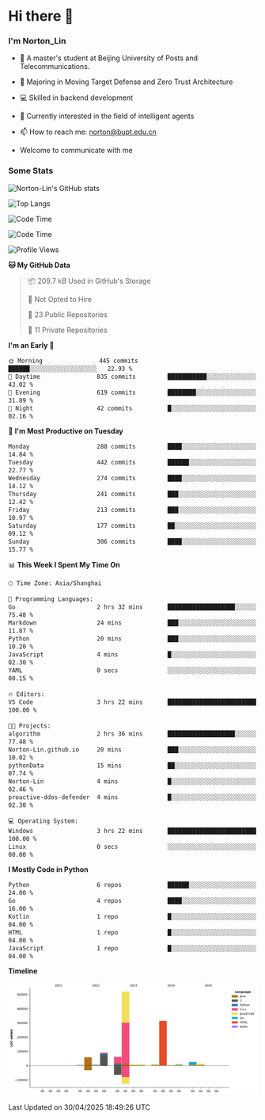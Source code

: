 
# Hi there 👋

### I'm Norton_Lin
- 🏫 A master's student at Beijing University of Posts and Telecommunications.
- 🌱 Majoring in Moving Target Defense and Zero Trust Architecture
- 💻 Skilled in backend development
- 🤖 Currently interested in the field of intelligent agents
- 📫 How to reach me: [norton@bupt.edu.cn](mailto:norton@bupt.edu.cn)

- Welcome to communicate with me

### Some Stats
![Norton-Lin's GitHub stats](https://github-readme-stats.vercel.app/api?username=Norton-Lin&count_private=true&show_icons=true&theme=radical)

![Top Langs](https://github-readme-stats.vercel.app/api/top-langs/?username=Norton-Lin&langs_count=10&layout=compact)

![Code Time](https://github-readme-stats.vercel.app/api/wakatime?username=Norton_Lin)

<!--START_SECTION:waka-->
![Code Time](http://img.shields.io/badge/Code%20Time-962%20hrs%2048%20mins-blue)

![Profile Views](http://img.shields.io/badge/Profile%20Views-0-blue)

**🐱 My GitHub Data** 

> 📦 209.7 kB Used in GitHub's Storage 
 > 
> 🚫 Not Opted to Hire
 > 
> 📜 23 Public Repositories 
 > 
> 🔑 11 Private Repositories 
 > 
**I'm an Early 🐤** 

```text
🌞 Morning                445 commits         ██████░░░░░░░░░░░░░░░░░░░   22.93 % 
🌆 Daytime                835 commits         ███████████░░░░░░░░░░░░░░   43.02 % 
🌃 Evening                619 commits         ████████░░░░░░░░░░░░░░░░░   31.89 % 
🌙 Night                  42 commits          █░░░░░░░░░░░░░░░░░░░░░░░░   02.16 % 
```
📅 **I'm Most Productive on Tuesday** 

```text
Monday                   288 commits         ████░░░░░░░░░░░░░░░░░░░░░   14.84 % 
Tuesday                  442 commits         ██████░░░░░░░░░░░░░░░░░░░   22.77 % 
Wednesday                274 commits         ████░░░░░░░░░░░░░░░░░░░░░   14.12 % 
Thursday                 241 commits         ███░░░░░░░░░░░░░░░░░░░░░░   12.42 % 
Friday                   213 commits         ███░░░░░░░░░░░░░░░░░░░░░░   10.97 % 
Saturday                 177 commits         ██░░░░░░░░░░░░░░░░░░░░░░░   09.12 % 
Sunday                   306 commits         ████░░░░░░░░░░░░░░░░░░░░░   15.77 % 
```


📊 **This Week I Spent My Time On** 

```text
🕑︎ Time Zone: Asia/Shanghai

💬 Programming Languages: 
Go                       2 hrs 32 mins       ███████████████████░░░░░░   75.48 % 
Markdown                 24 mins             ███░░░░░░░░░░░░░░░░░░░░░░   11.87 % 
Python                   20 mins             ███░░░░░░░░░░░░░░░░░░░░░░   10.20 % 
JavaScript               4 mins              █░░░░░░░░░░░░░░░░░░░░░░░░   02.30 % 
YAML                     0 secs              ░░░░░░░░░░░░░░░░░░░░░░░░░   00.15 % 

🔥 Editors: 
VS Code                  3 hrs 22 mins       █████████████████████████   100.00 % 

🐱‍💻 Projects: 
algorithm                2 hrs 36 mins       ███████████████████░░░░░░   77.48 % 
Norton-Lin.github.io     20 mins             ███░░░░░░░░░░░░░░░░░░░░░░   10.02 % 
pythonData               15 mins             ██░░░░░░░░░░░░░░░░░░░░░░░   07.74 % 
Norton-Lin               4 mins              █░░░░░░░░░░░░░░░░░░░░░░░░   02.46 % 
proactive-ddos-defender  4 mins              █░░░░░░░░░░░░░░░░░░░░░░░░   02.30 % 

💻 Operating System: 
Windows                  3 hrs 22 mins       █████████████████████████   100.00 % 
Linux                    0 secs              ░░░░░░░░░░░░░░░░░░░░░░░░░   00.00 % 
```

**I Mostly Code in Python** 

```text
Python                   6 repos             ██████░░░░░░░░░░░░░░░░░░░   24.00 % 
Go                       4 repos             ████░░░░░░░░░░░░░░░░░░░░░   16.00 % 
Kotlin                   1 repo              █░░░░░░░░░░░░░░░░░░░░░░░░   04.00 % 
HTML                     1 repo              █░░░░░░░░░░░░░░░░░░░░░░░░   04.00 % 
JavaScript               1 repo              █░░░░░░░░░░░░░░░░░░░░░░░░   04.00 % 
```



**Timeline**

![Lines of Code chart](https://raw.githubusercontent.com/Norton-Lin/Norton-Lin/main/assets/bar_graph.png)


 Last Updated on 30/04/2025 18:49:26 UTC
<!--END_SECTION:waka-->
